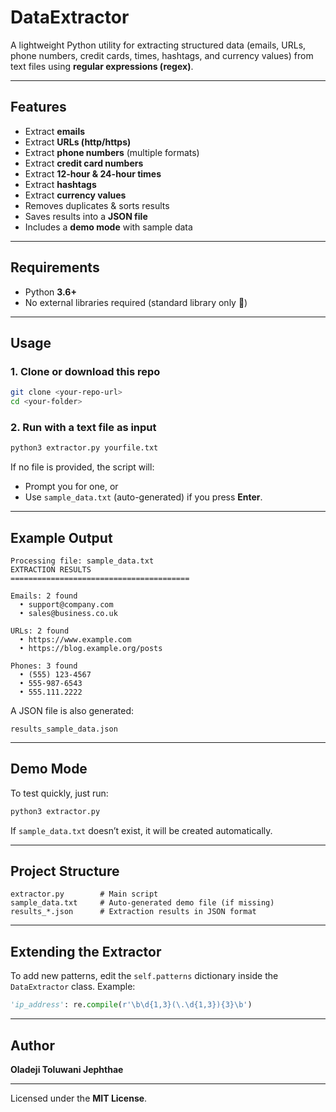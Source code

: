 # DataExtractor

A lightweight Python utility for extracting structured data (emails, URLs, phone numbers, credit cards, times, hashtags, and currency values) from text files using **regular expressions (regex)**.  

---

## Features  
- Extract **emails**  
- Extract **URLs (http/https)**  
- Extract **phone numbers** (multiple formats)  
- Extract **credit card numbers**  
- Extract **12-hour & 24-hour times**  
- Extract **hashtags**  
- Extract **currency values**  
- Removes duplicates & sorts results  
- Saves results into a **JSON file**  
- Includes a **demo mode** with sample data  

---

## Requirements  
- Python **3.6+**  
- No external libraries required (standard library only 🎉)  

---

## Usage  

### 1. Clone or download this repo  
```bash
git clone <your-repo-url>
cd <your-folder>
```

### 2. Run with a text file as input  
```bash
python3 extractor.py yourfile.txt
```

If no file is provided, the script will:  
- Prompt you for one, or  
- Use `sample_data.txt` (auto-generated) if you press **Enter**.  

---

## Example Output  

```
Processing file: sample_data.txt
EXTRACTION RESULTS
========================================

Emails: 2 found
  • support@company.com
  • sales@business.co.uk

URLs: 2 found
  • https://www.example.com
  • https://blog.example.org/posts

Phones: 3 found
  • (555) 123-4567
  • 555-987-6543
  • 555.111.2222
```

A JSON file is also generated:  
```
results_sample_data.json
```

---

## Demo Mode  
To test quickly, just run:  
```bash
python3 extractor.py
```
If `sample_data.txt` doesn’t exist, it will be created automatically.  

---

## Project Structure  
```
extractor.py        # Main script
sample_data.txt     # Auto-generated demo file (if missing)
results_*.json      # Extraction results in JSON format
```

---

## Extending the Extractor  
To add new patterns, edit the `self.patterns` dictionary inside the `DataExtractor` class. Example:  

```python
'ip_address': re.compile(r'\b\d{1,3}(\.\d{1,3}){3}\b')
```

---

## Author  
**Oladeji Toluwani Jephthae**  

---

Licensed under the **MIT License**.  
